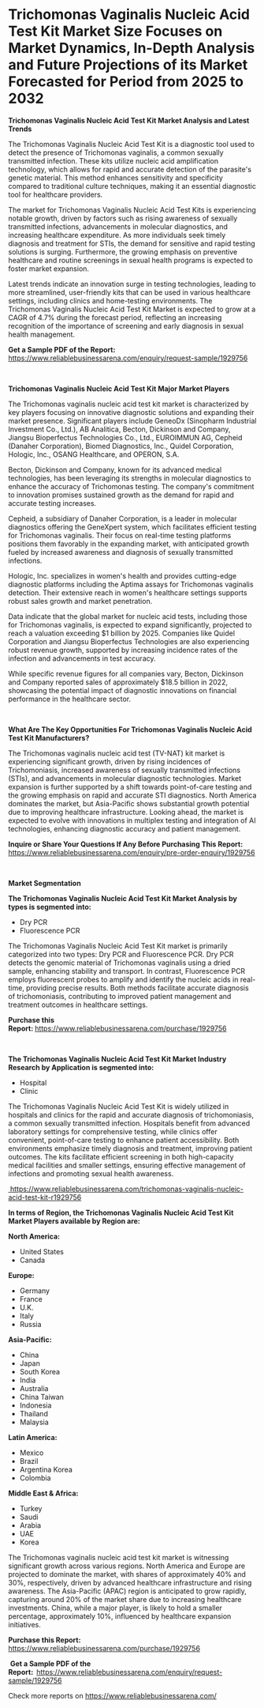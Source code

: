 <p><h1>Trichomonas Vaginalis Nucleic Acid Test Kit Market Size Focuses on Market Dynamics, In-Depth Analysis and Future Projections of its Market Forecasted for Period from 2025 to 2032</h1></p><p><strong>Trichomonas Vaginalis Nucleic Acid Test Kit Market Analysis and Latest Trends</strong></p>
<p><p>The Trichomonas Vaginalis Nucleic Acid Test Kit is a diagnostic tool used to detect the presence of Trichomonas vaginalis, a common sexually transmitted infection. These kits utilize nucleic acid amplification technology, which allows for rapid and accurate detection of the parasite's genetic material. This method enhances sensitivity and specificity compared to traditional culture techniques, making it an essential diagnostic tool for healthcare providers.</p><p>The market for Trichomonas Vaginalis Nucleic Acid Test Kits is experiencing notable growth, driven by factors such as rising awareness of sexually transmitted infections, advancements in molecular diagnostics, and increasing healthcare expenditure. As more individuals seek timely diagnosis and treatment for STIs, the demand for sensitive and rapid testing solutions is surging. Furthermore, the growing emphasis on preventive healthcare and routine screenings in sexual health programs is expected to foster market expansion.</p><p>Latest trends indicate an innovation surge in testing technologies, leading to more streamlined, user-friendly kits that can be used in various healthcare settings, including clinics and home-testing environments. The Trichomonas Vaginalis Nucleic Acid Test Kit Market is expected to grow at a CAGR of 4.7% during the forecast period, reflecting an increasing recognition of the importance of screening and early diagnosis in sexual health management.</p></p>
<p><strong>Get a Sample PDF of the Report:&nbsp;</strong> <a href="https://www.reliablebusinessarena.com/enquiry/request-sample/1929756?utm_campaign=1841&utm_medium=2&utm_source=Github&utm_content=ia&utm_term=29032025&utm_id=trichomonas-vaginalis-nucleic-acid-test-kit">https://www.reliablebusinessarena.com/enquiry/request-sample/1929756</a></p>
<p>&nbsp;</p>
<p><strong>Trichomonas Vaginalis Nucleic Acid Test Kit Major Market Players</strong></p>
<p><p>The Trichomonas vaginalis nucleic acid test kit market is characterized by key players focusing on innovative diagnostic solutions and expanding their market presence. Significant players include GeneoDx (Sinopharm Industrial Investment Co., Ltd.), AB Analitica, Becton, Dickinson and Company, Jiangsu Bioperfectus Technologies Co., Ltd., EUROIMMUN AG, Cepheid (Danaher Corporation), Biomed Diagnostics, Inc., Quidel Corporation, Hologic, Inc., OSANG Healthcare, and OPERON, S.A.</p><p>Becton, Dickinson and Company, known for its advanced medical technologies, has been leveraging its strengths in molecular diagnostics to enhance the accuracy of Trichomonas testing. The company's commitment to innovation promises sustained growth as the demand for rapid and accurate testing increases.</p><p>Cepheid, a subsidiary of Danaher Corporation, is a leader in molecular diagnostics offering the GeneXpert system, which facilitates efficient testing for Trichomonas vaginalis. Their focus on real-time testing platforms positions them favorably in the expanding market, with anticipated growth fueled by increased awareness and diagnosis of sexually transmitted infections.</p><p>Hologic, Inc. specializes in women's health and provides cutting-edge diagnostic platforms including the Aptima assays for Trichomonas vaginalis detection. Their extensive reach in women's healthcare settings supports robust sales growth and market penetration.</p><p>Data indicate that the global market for nucleic acid tests, including those for Trichomonas vaginalis, is expected to expand significantly, projected to reach a valuation exceeding $1 billion by 2025. Companies like Quidel Corporation and Jiangsu Bioperfectus Technologies are also experiencing robust revenue growth, supported by increasing incidence rates of the infection and advancements in test accuracy.</p><p>While specific revenue figures for all companies vary, Becton, Dickinson and Company reported sales of approximately $18.5 billion in 2022, showcasing the potential impact of diagnostic innovations on financial performance in the healthcare sector.</p></p>
<p>&nbsp;</p>
<p><strong>What Are The Key Opportunities For Trichomonas Vaginalis Nucleic Acid Test Kit Manufacturers?</strong></p>
<p><p>The Trichomonas vaginalis nucleic acid test (TV-NAT) kit market is experiencing significant growth, driven by rising incidences of Trichomoniasis, increased awareness of sexually transmitted infections (STIs), and advancements in molecular diagnostic technologies. Market expansion is further supported by a shift towards point-of-care testing and the growing emphasis on rapid and accurate STI diagnostics. North America dominates the market, but Asia-Pacific shows substantial growth potential due to improving healthcare infrastructure. Looking ahead, the market is expected to evolve with innovations in multiplex testing and integration of AI technologies, enhancing diagnostic accuracy and patient management.</p></p>
<p><strong>Inquire or Share Your Questions If Any Before Purchasing This Report:</strong> <a href="https://www.reliablebusinessarena.com/enquiry/pre-order-enquiry/1929756?utm_campaign=1841&utm_medium=2&utm_source=Github&utm_content=ia&utm_term=29032025&utm_id=trichomonas-vaginalis-nucleic-acid-test-kit">https://www.reliablebusinessarena.com/enquiry/pre-order-enquiry/1929756</a></p>
<p>&nbsp;</p>
<p><strong>Market Segmentation</strong></p>
<p><strong>The Trichomonas Vaginalis Nucleic Acid Test Kit Market Analysis by types is segmented into:</strong></p>
<p><ul><li>Dry PCR</li><li>Fluorescence PCR</li></ul></p>
<p><p>The Trichomonas Vaginalis Nucleic Acid Test Kit market is primarily categorized into two types: Dry PCR and Fluorescence PCR. Dry PCR detects the genomic material of Trichomonas vaginalis using a dried sample, enhancing stability and transport. In contrast, Fluorescence PCR employs fluorescent probes to amplify and identify the nucleic acids in real-time, providing precise results. Both methods facilitate accurate diagnosis of trichomoniasis, contributing to improved patient management and treatment outcomes in healthcare settings.</p></p>
<p><strong>Purchase this Report:&nbsp;</strong><a href="https://www.reliablebusinessarena.com/purchase/1929756?utm_campaign=1841&utm_medium=2&utm_source=Github&utm_content=ia&utm_term=29032025&utm_id=trichomonas-vaginalis-nucleic-acid-test-kit">https://www.reliablebusinessarena.com/purchase/1929756</a></p>
<p>&nbsp;</p>
<p><strong>The Trichomonas Vaginalis Nucleic Acid Test Kit Market Industry Research by Application is segmented into:</strong></p>
<p><ul><li>Hospital</li><li>Clinic</li></ul></p>
<p><p>The Trichomonas Vaginalis Nucleic Acid Test Kit is widely utilized in hospitals and clinics for the rapid and accurate diagnosis of trichomoniasis, a common sexually transmitted infection. Hospitals benefit from advanced laboratory settings for comprehensive testing, while clinics offer convenient, point-of-care testing to enhance patient accessibility. Both environments emphasize timely diagnosis and treatment, improving patient outcomes. The kits facilitate efficient screening in both high-capacity medical facilities and smaller settings, ensuring effective management of infections and promoting sexual health awareness.</p></p>
<p><a href="https://www.reliablebusinessarena.com/trichomonas-vaginalis-nucleic-acid-test-kit-r1929756?utm_campaign=1841&utm_medium=2&utm_source=Github&utm_content=ia&utm_term=29032025&utm_id=trichomonas-vaginalis-nucleic-acid-test-kit">&nbsp;https://www.reliablebusinessarena.com/trichomonas-vaginalis-nucleic-acid-test-kit-r1929756</a></p>
<p><strong>In terms of Region, the Trichomonas Vaginalis Nucleic Acid Test Kit Market Players available by Region are:</strong></p>
<p>
    <p> <strong> North America: </strong>
        <ul>
            <li>United States</li>
            <li>Canada</li>
        </ul>
        </p> 
    <p> <strong> Europe: </strong>
        <ul>
            <li>Germany</li>
            <li>France</li>
            <li>U.K.</li>
            <li>Italy</li>
            <li>Russia</li>
        </ul>
        </p> 
    <p> <strong> Asia-Pacific: </strong>
        <ul>
            <li>China</li>
            <li>Japan</li>
            <li>South Korea</li>
            <li>India</li>
            <li>Australia</li>
            <li>China Taiwan</li>
            <li>Indonesia</li>
            <li>Thailand</li>
            <li>Malaysia</li>
        </ul>
        </p> 
    <p> <strong> Latin America: </strong>
        <ul>
            <li>Mexico</li>
            <li>Brazil</li>
            <li>Argentina Korea</li>
            <li>Colombia</li>
        </ul>
        </p> 
    <p> <strong> Middle East & Africa: </strong>
        <ul>
            <li>Turkey</li>
            <li>Saudi</li>
            <li>Arabia</li>
            <li>UAE</li>
            <li>Korea</li>
        </ul>
    </p>
    </p>
<p><p>The Trichomonas vaginalis nucleic acid test kit market is witnessing significant growth across various regions. North America and Europe are projected to dominate the market, with shares of approximately 40% and 30%, respectively, driven by advanced healthcare infrastructure and rising awareness. The Asia-Pacific (APAC) region is anticipated to grow rapidly, capturing around 20% of the market share due to increasing healthcare investments. China, while a major player, is likely to hold a smaller percentage, approximately 10%, influenced by healthcare expansion initiatives.</p></p>
<p><strong>Purchase this Report: </strong><a href="https://www.reliablebusinessarena.com/purchase/1929756?utm_campaign=1841&utm_medium=2&utm_source=Github&utm_content=ia&utm_term=29032025&utm_id=trichomonas-vaginalis-nucleic-acid-test-kit">https://www.reliablebusinessarena.com/purchase/1929756</a></p>
<p>&nbsp;<strong>Get a Sample PDF of the Report:&nbsp;&nbsp;</strong><a href="https://www.reliablebusinessarena.com/enquiry/request-sample/1929756?utm_campaign=1841&utm_medium=2&utm_source=Github&utm_content=ia&utm_term=29032025&utm_id=trichomonas-vaginalis-nucleic-acid-test-kit">https://www.reliablebusinessarena.com/enquiry/request-sample/1929756</a></p>
<p><strong></strong></p>
<p>Check more reports on <a href="https://www.reliablebusinessarena.com/?utm_campaign=1841&utm_medium=2&utm_source=Github&utm_content=ia&utm_term=29032025&utm_id=trichomonas-vaginalis-nucleic-acid-test-kit">https://www.reliablebusinessarena.com/</a></p>